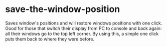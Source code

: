 # save-the-window-position
Saves window's positions and will restore windows positions with one click. Good for those that switch their display from PC to console and back again: all their windows go to the top left corner. By using this, a simple one click puts them back to where they were before.
